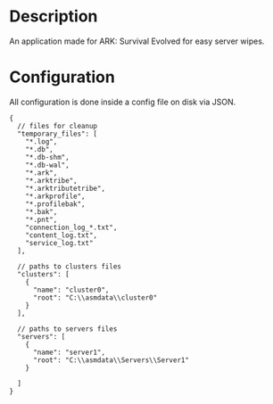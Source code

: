 # Description
An application made for ARK: Survival Evolved for easy server wipes.

# Configuration
All configuration is done inside a config file on disk via JSON.
```
{
  // files for cleanup
  "temporary_files": [
    "*.log",
    "*.db",
    "*.db-shm",
    "*.db-wal",
    "*.ark",
    "*.arktribe",
    "*.arktributetribe",
    "*.arkprofile",
    "*.profilebak",
    "*.bak",
    "*.pnt",
    "connection_log_*.txt",
    "content_log.txt",
    "service_log.txt"
  ],
  
  // paths to clusters files
  "clusters": [
    {
      "name": "cluster0",
      "root": "C:\\asmdata\\cluster0"
    }
  ],
  
  // paths to servers files
  "servers": [
    {
      "name": "server1",
      "root": "C:\\asmdata\\Servers\\Server1"
    }

  ]
}
```
